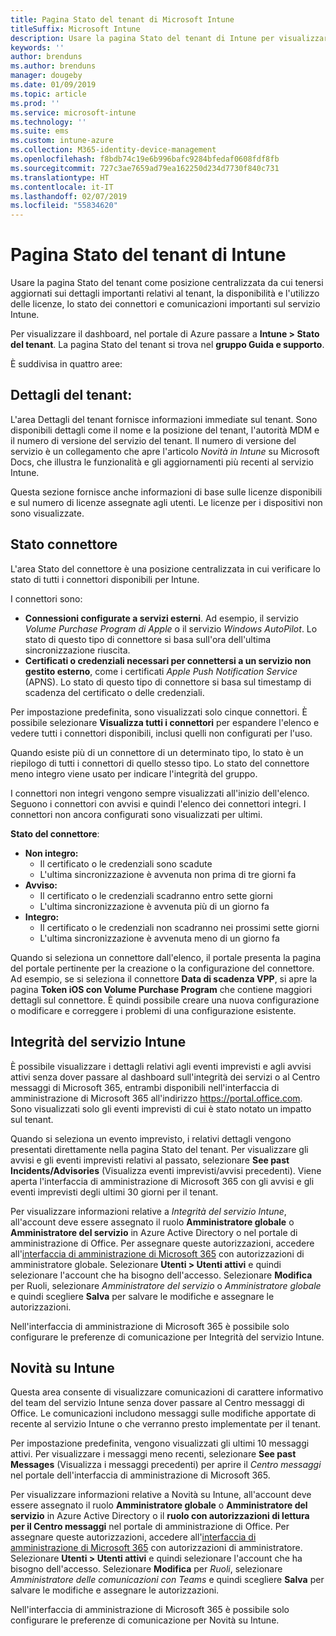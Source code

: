 ```yaml
---
title: Pagina Stato del tenant di Microsoft Intune
titleSuffix: Microsoft Intune
description: Usare la pagina Stato del tenant di Intune per visualizzare dettagli importanti sul tenant senza uscire dal portale di Intune
keywords: ''
author: brenduns
ms.author: brenduns
manager: dougeby
ms.date: 01/09/2019
ms.topic: article
ms.prod: ''
ms.service: microsoft-intune
ms.technology: ''
ms.suite: ems
ms.custom: intune-azure
ms.collection: M365-identity-device-management
ms.openlocfilehash: f8bdb74c19e6b996bafc9284bfedaf0608fdf8fb
ms.sourcegitcommit: 727c3ae7659ad79ea162250d234d7730f840c731
ms.translationtype: HT
ms.contentlocale: it-IT
ms.lasthandoff: 02/07/2019
ms.locfileid: "55834620"
---
```

# <a name="intune-tenant-status-page"></a>Pagina Stato del tenant di Intune
Usare la pagina Stato del tenant come posizione centralizzata da cui tenersi aggiornati sui dettagli importanti relativi al tenant, la disponibilità e l'utilizzo delle licenze, lo stato dei connettori e comunicazioni importanti sul servizio Intune.  

Per visualizzare il dashboard, nel portale di Azure passare a **Intune > Stato del tenant**.  La pagina Stato del tenant si trova nel **gruppo Guida e supporto**.  

È suddivisa in quattro aree:

## <a name="tenant-details"></a>Dettagli del tenant:
L'area Dettagli del tenant fornisce informazioni immediate sul tenant. Sono disponibili dettagli come il nome e la posizione del tenant, l'autorità MDM e il numero di versione del servizio del tenant. Il numero di versione del servizio è un collegamento che apre l'articolo *Novità in Intune* su Microsoft Docs, che illustra le funzionalità e gli aggiornamenti più recenti al servizio Intune.  

Questa sezione fornisce anche informazioni di base sulle licenze disponibili e sul numero di licenze assegnate agli utenti. Le licenze per i dispositivi non sono visualizzate.

## <a name="connector-status"></a>Stato connettore
L'area Stato del connettore è una posizione centralizzata in cui verificare lo stato di tutti i connettori disponibili per Intune.  

I connettori sono:
- **Connessioni configurate a servizi esterni**. Ad esempio, il servizio *Volume Purchase Program di Apple* o il servizio *Windows AutoPilot*.  Lo stato di questo tipo di connettore si basa sull'ora dell'ultima sincronizzazione riuscita.
- **Certificati o credenziali necessari per connettersi a un servizio non gestito esterno**, come i certificati *Apple Push Notification Service* (APNS). Lo stato di questo tipo di connettore si basa sul timestamp di scadenza del certificato o delle credenziali.  

Per impostazione predefinita, sono visualizzati solo cinque connettori. È possibile selezionare **Visualizza tutti i connettori** per espandere l'elenco e vedere tutti i connettori disponibili, inclusi quelli non configurati per l'uso.  

Quando esiste più di un connettore di un determinato tipo, lo stato è un riepilogo di tutti i connettori di quello stesso tipo. Lo stato del connettore meno integro viene usato per indicare l'integrità del gruppo.  

I connettori non integri vengono sempre visualizzati all'inizio dell'elenco. Seguono i connettori con avvisi e quindi l'elenco dei connettori integri. I connettori non ancora configurati sono visualizzati per ultimi.

**Stato del connettore**:
- **Non integro:**
    - Il certificato o le credenziali sono scadute
    - L'ultima sincronizzazione è avvenuta non prima di tre giorni fa
- **Avviso:**
    - Il certificato o le credenziali scadranno entro sette giorni
    - L'ultima sincronizzazione è avvenuta più di un giorno fa
- **Integro:**
    - Il certificato o le credenziali non scadranno nei prossimi sette giorni
    - L'ultima sincronizzazione è avvenuta meno di un giorno fa  

Quando si seleziona un connettore dall'elenco, il portale presenta la pagina del portale pertinente per la creazione o la configurazione del connettore.  Ad esempio, se si seleziona il connettore **Data di scadenza VPP**, si apre la pagina **Token iOS con Volume Purchase Program** che contiene maggiori dettagli sul connettore. È quindi possibile creare una nuova configurazione o modificare e correggere i problemi di una configurazione esistente.  

## <a name="intune-service-health"></a>Integrità del servizio Intune  
È possibile visualizzare i dettagli relativi agli eventi imprevisti e agli avvisi attivi senza dover passare al dashboard sull'integrità dei servizi o al Centro messaggi di Microsoft 365, entrambi disponibili nell'interfaccia di amministrazione di Microsoft 365 all'indirizzo https://portal.office.com. Sono visualizzati solo gli eventi imprevisti di cui è stato notato un impatto sul tenant.  

Quando si seleziona un evento imprevisto, i relativi dettagli vengono presentati direttamente nella pagina Stato del tenant. Per visualizzare gli avvisi e gli eventi imprevisti relativi al passato, selezionare **See past Incidents/Advisories** (Visualizza eventi imprevisti/avvisi precedenti). Viene aperta l'interfaccia di amministrazione di Microsoft 365 con gli avvisi e gli eventi imprevisti degli ultimi 30 giorni per il tenant.  

Per visualizzare informazioni relative a *Integrità del servizio Intune*, all'account deve essere assegnato il ruolo **Amministratore globale** o **Amministratore del servizio** in Azure Active Directory o nel portale di amministrazione di Office. Per assegnare queste autorizzazioni, accedere all'[interfaccia di amministrazione di Microsoft 365](https://portal.officeppe.com/AdminPortal/Home#/homepage) con autorizzazioni di amministratore globale. Selezionare **Utenti > Utenti attivi** e quindi selezionare l'account che ha bisogno dell'accesso. Selezionare **Modifica** per Ruoli, selezionare *Amministratore del servizio* o *Amministratore globale* e quindi scegliere **Salva** per salvare le modifiche e assegnare le autorizzazioni.  

Nell'interfaccia di amministrazione di Microsoft 365 è possibile solo configurare le preferenze di comunicazione per Integrità del servizio Intune.

## <a name="intune-news"></a>Novità su Intune  
Questa area consente di visualizzare comunicazioni di carattere informativo del team del servizio Intune senza dover passare al Centro messaggi di Office. Le comunicazioni includono messaggi sulle modifiche apportate di recente al servizio Intune o che verranno presto implementate per il tenant.  

Per impostazione predefinita, vengono visualizzati gli ultimi 10 messaggi attivi. Per visualizzare i messaggi meno recenti, selezionare **See past Messages** (Visualizza i messaggi precedenti) per aprire il *Centro messaggi* nel portale dell'interfaccia di amministrazione di Microsoft 365.  

Per visualizzare informazioni relative a Novità su Intune, all'account deve essere assegnato il ruolo **Amministratore globale** o **Amministratore del servizio** in Azure Active Directory o il **ruolo con autorizzazioni di lettura per il Centro messaggi** nel portale di amministrazione di Office.  Per assegnare queste autorizzazioni, accedere all'[interfaccia di amministrazione di Microsoft 365](https://portal.officeppe.com/AdminPortal/Home#/homepage) con autorizzazioni di amministratore. Selezionare **Utenti > Utenti attivi** e quindi selezionare l'account che ha bisogno dell'accesso. Selezionare **Modifica** per *Ruoli*, selezionare *Amministratore delle comunicazioni con Teams* e quindi scegliere **Salva** per salvare le modifiche e assegnare le autorizzazioni.  

Nell'interfaccia di amministrazione di Microsoft 365 è possibile solo configurare le preferenze di comunicazione per Novità su Intune.
